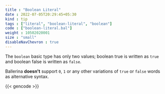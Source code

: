 ```yaml
---
title : "Boolean Literal"
date : 2022-07-05T20:29:45+05:30
kind : tip 
tags : ["literal", "boolean-literal", "boolean"] 
code : ["boolean-literal.bal"] 
weight : 10502020001 
size : "small"
disableNavChevron : true
---
```


The `boolean` basic type has only two values; boolean true is written as `true` and boolean false is written as `false`. 

<!--more-->

Ballerina **doesn't** support `0`, `1` or any other variations of `true` or `false` words as alternative syntax. 

{{< gencode >}}
